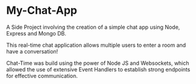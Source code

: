 # My-Chat-App
A Side Project involving the creation of a simple chat app using Node, Express and Mongo DB.


This real-time chat application allows multiple users to enter a room and have a conversation!

Chat-Time was build using the power of Node JS and Websockets, which allowed the use of extensive Event Handlers to establish strong endpoints for
effective communication. 
